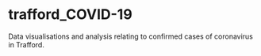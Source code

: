 # trafford_COVID-19
Data visualisations and analysis relating to confirmed cases of coronavirus in Trafford.